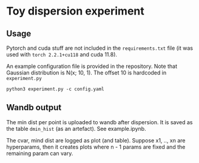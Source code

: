 # Toy dispersion experiment

## Usage
Pytorch and cuda stuff are not included in the ```requirements.txt``` file (it was used with ```torch 2.2.1+cu118``` and cuda 11.8).

An example configuration file is provided in the repository. Note that Gaussian distribution is N(x; 10, 1). The offset 10 is hardcoded in ```experiment.py```

```
python3 experiment.py -c config.yaml
```

## Wandb output
The min dist per point is uploaded to wandb after dispersion. It is saved as the table `dmin_hist` (as an artefact). See example.ipynb.

The cvar, mind dist are logged as plot (and table). Suppose x1, .., xn are hyperparams, then it creates plots where n - 1 params are fixed and the remaining param can vary.
